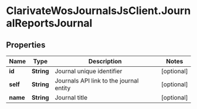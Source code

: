 # ClarivateWosJournalsJsClient.JournalReportsJournal

## Properties

Name | Type | Description | Notes
------------ | ------------- | ------------- | -------------
**id** | **String** | Journal unique identifier | [optional] 
**self** | **String** | Journals API link to the journal entity | [optional] 
**name** | **String** | Journal title | [optional] 


